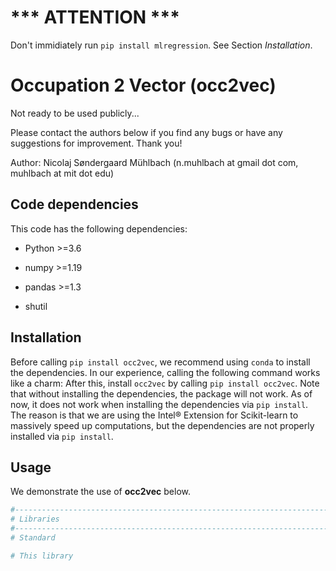 
# *** ATTENTION ***
Don't immidiately run `pip install mlregression`. See Section _Installation_.

# Occupation 2 Vector (occ2vec)

Not ready to be used publicly...

Please contact the authors below if you find any bugs or have any suggestions for improvement. Thank you!

Author: Nicolaj Søndergaard Mühlbach (n.muhlbach at gmail dot com, muhlbach at mit dot edu) 

## Code dependencies
This code has the following dependencies:

- Python >=3.6
- numpy >=1.19
- pandas >=1.3

- shutil

## Installation
Before calling `pip install occ2vec`, we recommend using `conda` to install the dependencies. In our experience, calling the following command works like a charm:
After this, install `occ2vec` by calling `pip install occ2vec`.
Note that without installing the dependencies, the package will not work. As of now, it does not work when installing the dependencies via `pip install`. The reason is that we are using the Intel® Extension for Scikit-learn to massively speed up computations, but the dependencies are not properly installed via `pip install`.

## Usage
We demonstrate the use of __occ2vec__ below.

```python
#------------------------------------------------------------------------------
# Libraries
#------------------------------------------------------------------------------
# Standard

# This library

```

<!-- ## Example
We provide an example script in `demo.py`. -->

